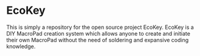 # EcoKey
This is simply a repository for the open source project EcoKey.
EcoKey is a DIY MacroPad creation system which allows anyone to create and initiate their own MacroPad without the need of soldering and expansive coding knowledge.
